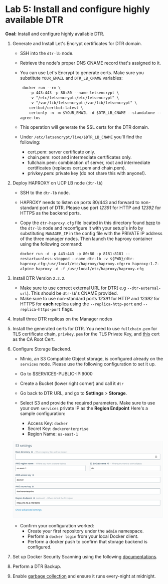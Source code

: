 # Lab 5: Install and configure highly available DTR


**Goal:** Install and configure highly available DTR. 

1. Generate and Install Let's Encrypt certificates for DTR domain.
	* SSH into the `dtr-lb` node.
	* Retrieve the node's proper DNS CNAME record that's assigned to it.
	* You can use Let's Encrypt to generate certs. Make sure you substitute `YOUR_EMAIL` and `DTR_LB_CNAME` variables:
		
		```
		 docker run --rm \
		    -p 443:443 -p 80:80 --name letsencrypt \
		    -v "/etc/letsencrypt:/etc/letsencrypt" \
		    -v "/var/lib/letsencrypt:/var/lib/letsencrypt" \
		    certbot/certbot:latest \
		    certonly -n -m $YOUR_EMAIL -d $DTR_LB_CNAME --standalone --agree-tos
		```
		
	* This operation will generate the SSL certs for the DTR domain.  
	* Under `/etc/letsencrypt/live/$DTR_LB_CNAME` you'll find the following:
	
		- cert.pem: server certificate only.
		- chain.pem: root and intermediate certificates only.
		- fullchain.pem: combination of server, root and intermediate certificates (replaces cert.pem and chain.pem).
		- privkey.pem: private key (do not share this with anyone!).

2. Deploy HAPROXY on UCP LB node (`dtr-lb`)
	* SSH to the `dtr-lb` node.
	* HAPROXY needs to listen on ports 80/443 and forward to non-standard port of DTR. Please use port *12391* for HTTP and *12392* for HTTPS as the backend ports. 
	* Copy the `dtr-haproxy.cfg` file located in this directory found [here](../dtr-haproxy.cfg) to the `dtr-lb` node and reconfigure it with your setup's info by substituting `MANAGER_IP` in the config file with the PRIVATE IP address of the three manager nodes. Then launch the haproxy container using the following command:
	
		```
		docker run -d -p 443:443 -p 80:80 -p 8181:8181 --restart=unless-stopped --name dtr-lb -v ${PWD}/dtr-haproxy.cfg:/usr/local/etc/haproxy/haproxy.cfg:ro haproxy:1.7-alpine haproxy -d -f /usr/local/etc/haproxy/haproxy.cfg
		```	

3. Install DTR Version `2.3.2`. 
	* Make sure to use correct external URL for DTR( e.g `--dtr-external-url`). This should be `dtr-lb`'s CNAME provided. 
	* Make sure to use non-standard ports *12391* for HTTP and *12392* for  HTTPS for **each** replica using the `--replica-http-port` and `--replica-https-port` flags.
	
4. Install three DTR replicas on the Manager nodes

5. Install the generated certs for DTR. You need to use `fullchain.pem` for TLS certificate chain, `privkey.pem` for the TLS Private Key, and [this](../config/ca.pem) cert as the CA Root Cert. 

6. Configure Storage Backend.
	* Minio, an S3 Compatible Object storage, is configured already on the `services` node. Please use the following configuration to set it up.
	* Go to $SERVICES-PUBLIC-IP:9000
	* Create a Bucket (lower right corner) and call it `dtr`
	* Go back to DTR URL, and go to **Settings** > **Storage**.
	* Select S3 and provide the required parameters. Make sure to use your own `services` private IP as the **Region Endpoint** Here's a sample configuration:

		- Access Key: `docker`
		- Secret Key: `dockerenterprise`
		- Region Name: `us-east-1`
	
	![](../images/minio.png) 
	
	* Confirm your configuration worked:
		* Create your first repository under the `admin` namespace.
		* Perform a `docker login` from your local Docker client.
		* Perform a docker push to confirm that storage backend is configured. 

7. Set up Docker Security Scanning using the following [documentations](https://docs.docker.com/datacenter/dtr/2.2/guides/#security-scanning).

8. Perform a DTR Backup.

10. Enable [garbage collection](https://docs.docker.com/datacenter/dtr/2.3/guides/admin/configure/garbage-collection) and ensure it runs every-night at midnight.
